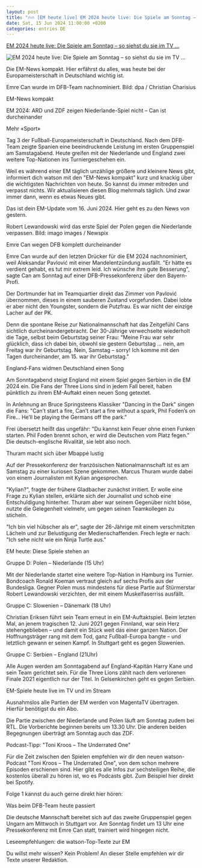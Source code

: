 ```yaml
---
layout: post
title: "🔥🔥 [EM heute live] EM 2024 heute live: Die Spiele am Sonntag – so siehst du sie im TV ..."
date: Sat, 15 Jun 2024 11:00:00 +0200
categories: entries DE
---
```

[EM 2024 heute live: Die Spiele am Sonntag – so siehst du sie im TV ...](https://www.watson.de/sport/em-news-kompakt/837123368-em-2024-heute-live-die-spiele-am-sonntag-so-siehst-du-sie-im-tv-und-stream)

![EM 2024 heute live: Die Spiele am Sonntag – so siehst du sie im TV ...](https://www.watson.de/imgdb/abaf/Qx,F,0,67,2000,1124,805,145,333,222/1146089125118671)

Die EM-News kompakt. Hier erfährst du alles, was heute bei der Europameisterschaft in Deutschland wichtig ist.

Emre Can wurde im DFB-Team nachnominiert. Bild: dpa / Christian Charisius

EM-News kompakt

EM 2024: ARD und ZDF zeigen Niederlande-Spiel nicht – Can ist durcheinander

Mehr «Sport»

Tag 3 der Fußball-Europameisterschaft in Deutschland. Nach dem DFB-Team zeigte Spanien eine beeindruckende Leistung im ersten Gruppenspiel am Samstagabend. Heute greifen mit der Niederlande und England zwei weitere Top-Nationen ins Turniergeschehen ein.

Weil es während einer EM täglich unzählige größere und kleinere News gibt, informiert dich watson mit den "EM-News kompakt" kurz und knackig über die wichtigsten Nachrichten von heute. So kannst du immer mitreden und verpasst nichts. Wir aktualisieren diesen Blog mehrmals täglich. Und zwar immer dann, wenn es etwas Neues gibt.

Das ist dein EM-Update vom 16. Juni 2024. Hier geht es zu den News von gestern.

Robert Lewandowski wird das erste Spiel der Polen gegen die Niederlande verpassen. Bild: imago images / Newspix

Emre Can wegen DFB komplett durcheinander

Emre Can wurde auf den letzten Drücker für die EM 2024 nachnominiert, weil Aleksandar Pavlović mit einer Mandelentzündung ausfällt. "Er hätte es verdient gehabt, es tut mir extrem leid. Ich wünsche ihm gute Besserung", sagte Can am Sonntag auf einer DFB-Pressekonferenz über den Bayern-Profi.

Der Dortmunder hat im Teamquartier direkt das Zimmer von Pavlović übernommen, dieses in einem sauberen Zustand vorgefunden. Dabei lobte er aber nicht den Youngster, sondern die Putzfrau. Es war nicht der einzige Lacher auf der PK.

Denn die spontane Reise zur Nationalmannschaft hat das Zeitgefühl Cans sichtlich durcheinandergebracht. Der 30-Jährige verwechselte wiederholt die Tage, selbst beim Geburtstag seiner Frau: "Meine Frau war sehr glücklich, dass ich dabei bin, obwohl sie gestern Geburtstag ... nein, am Freitag war ihr Geburtstag. Nein, Samstag – sorry! Ich komme mit den Tagen durcheinander, am 15. war ihr Geburtstag."



England-Fans widmen Deutschland einen Song

Am Sonntagabend steigt England mit einem Spiel gegen Serbien in die EM 2024 ein. Die Fans der Three Lions sind in jedem Fall bereit, haben pünktlich zu ihrem EM-Auftakt einen neuen Song getextet.

In Anlehnung an Bruce Springsteens Klassiker "Dancing in the Dark" singen die Fans: "Can’t start a fire, Can’t start a fire without a spark, Phil Foden’s on Fire… He’ll be playing the Germans off the park."



Frei übersetzt heißt das ungefähr: "Du kannst kein Feuer ohne einen Funken starten. Phil Foden brennt schon, er wird die Deutschen vom Platz fegen." Die deutsch-englische Rivalität, sie lebt also noch.

Thuram macht sich über Mbappé lustig

Auf der Pressekonferenz der französischen Nationalmannschaft ist es am Samstag zu einer kuriosen Szene gekommen. Marcus Thuram wurde dabei von einem Journalisten mit Kylian angesprochen.

"Kylian?", fragte der frühere Gladbacher zunächst irritiert. Er wolle eine Frage zu Kylian stellen, erklärte sich der Journalist und schob eine Entschuldigung hinterher. Thuram aber war seinem Gegenüber nicht böse, nutzte die Gelegenheit vielmehr, um gegen seinen Teamkollegen zu sticheln.

"Ich bin viel hübscher als er", sagte der 26-Jährige mit einem verschmitzten Lächeln und zur Belustigung der Medienschaffenden. Frech legte er nach: "Ich sehe nicht wie ein Ninja Turtle aus."

EM heute: Diese Spiele stehen an

Gruppe D: Polen – Niederlande (15 Uhr)

Mit der Niederlande startet eine weitere Top-Nation in Hamburg ins Turnier. Bondcoach Ronald Koeman vertraut gleich auf sechs Profis aus der Bundesliga. Gegner Polen muss mindestens für diese Partie auf Stürmerstar Robert Lewandowski verzichten, der mit einem Muskelfaserriss ausfällt.

Gruppe C: Slowenien – Dänemark (18 Uhr)

Christian Eriksen führt sein Team erneut in ein EM-Auftaktspiel. Beim letzten Mal, an jenem tragischen 12. Juni 2021 gegen Finnland, war sein Herz stehengeblieben – und damit ein Stück weit das einer ganzen Nation. Der Hoffnungsträger rang mit dem Tod, ganz Fußball-Europa bangte – und letztlich gewann er seinen Kampf. In Stuttgart geht es gegen Slowenien.

Gruppe C: Serbien – England (21Uhr)

Alle Augen werden am Sonntagabend auf England-Kapitän Harry Kane und sein Team gerichtet sein. Für die Three Lions zählt nach dem verlorenen Finale 2021 eigentlich nur der Titel. In Gelsenkirchen geht es gegen Serbien.

EM-Spiele heute live im TV und im Stream

Ausnahmslos alle Partien der EM werden von MagentaTV übertragen. Hierfür benötigst du ein Abo.

Die Partie zwischen der Niederlande und Polen läuft am Sonntag zudem bei RTL. Die Vorberichte beginnen bereits um 13.30 Uhr. Die anderen beiden Begegnungen überträgt am Sonntag auch das ZDF.

Podcast-Tipp: "Toni Kroos – The Underrated One"

Für die Zeit zwischen den Spielen empfehlen wir dir den neuen watson-Podcast "Toni Kroos – The Underrated One", von dem schon mehrere Episoden erschienen sind. Hier gibt es alle Infos zur sechsteiligen Reihe, die kostenlos überall zu hören ist, wo es Podcasts gibt. Zum Beispiel hier direkt bei Spotify.

Folge 1 kannst du auch gerne direkt hier hören:

Was beim DFB-Team heute passiert

Die deutsche Mannschaft bereitet sich auf das zweite Gruppenspiel gegen Ungarn am Mittwoch in Stuttgart vor. Am Sonntag findet um 13 Uhr eine Pressekonferenz mit Emre Can statt, trainiert wird hingegen nicht.

Leseempfehlungen: die watson-Top-Texte zur EM

Du willst mehr wissen? Kein Problem! An dieser Stelle empfehlen wir dir Texte unserer Redaktion.

